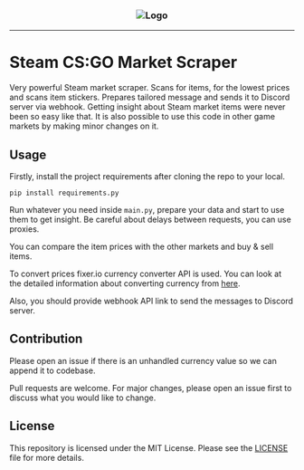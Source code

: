 <h3 align = "center">
    <img src = "https://github.com/nurettinabaci/Steam-Market-Scraper/blob/master/Steam_Market_Scraper.png" alt = "Logo" />
</h3>

---
# Steam CS:GO Market Scraper
Very powerful Steam market scraper. Scans for items, for the lowest prices 
and scans item stickers. 
Prepares tailored message and sends it to Discord server via webhook.
Getting insight about Steam market items were never been so easy like that.
It is also possible to use this code in other game markets by making minor 
changes on it.


## Usage
   
   Firstly, install the project requirements after cloning the repo to your local. 
   
    pip install requirements.py
   
   Run whatever you need inside `main.py`, prepare your data and start to use them
   to get insight.
   Be careful about delays between requests, you can use proxies.

   
   You can compare the item prices with the other markets and buy & sell items.

   To convert prices fixer.io currency converter API is used. You can look at 
   the detailed information about converting currency from 
   [here](https://github.com/nurettinabaci/Steam-Currency-Converter).
   
   Also, you should provide webhook API link to send the messages to Discord server. 

## Contribution
Please open an issue if there is an unhandled currency value so we
can append it to codebase.

Pull requests are welcome. For major changes, please open an issue 
first to discuss what you would like to change.

## License
This repository is licensed under the MIT License. Please see the 
[LICENSE](https://github.com/nurettinabaci/Steam-Market-Scraper/blob/master/LICENSE)
file for more details.